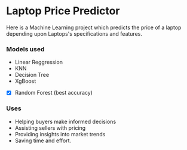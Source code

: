 # Laptop Price Predictor
Here is a Machine Learning project which predicts the price of a laptop depending upon Laptops's specifications and features.

### Models used 
- Linear Reggression 
- KNN
- Decision Tree
- XgBoost
- [x] Random Forest (best accuracy)

### Uses
- Helping buyers make informed decisions
- Assisting sellers with pricing
- Providing insights into market trends
- Saving time and effort.